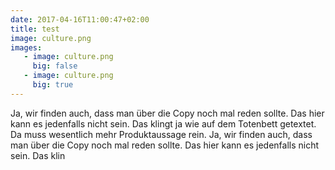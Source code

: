 ```yaml
---
date: 2017-04-16T11:00:47+02:00
title: test
image: culture.png
images: 
   - image: culture.png
     big: false
   - image: culture.png
     big: true
---
```


Ja, wir finden auch, dass man über die Copy noch mal reden sollte. Das hier kann es jedenfalls nicht sein. Das klingt ja wie auf dem Totenbett getextet. Da muss wesentlich mehr Produktaussage rein. Ja, wir finden auch, dass man über die Copy noch mal reden sollte. Das hier kann es jedenfalls nicht sein. Das klin
